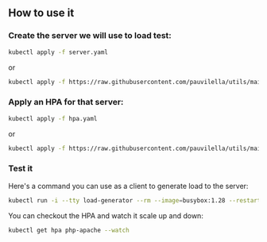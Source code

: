 ## How to use it

### Create the server we will use to load test:

```bash
kubectl apply -f server.yaml
```

or

```bash
kubectl apply -f https://raw.githubusercontent.com/pauvilella/utils/main/kubernetes/examples/load-testing/server.yaml
```

### Apply an HPA for that server:

```bash
kubectl apply -f hpa.yaml
```

or

```bash
kubectl apply -f https://raw.githubusercontent.com/pauvilella/utils/main/kubernetes/examples/load-testing/hpa.yaml
```

### Test it

Here's a command you can use as a client to generate load to the server:

```bash
kubectl run -i --tty load-generator --rm --image=busybox:1.28 --restart=Never -- /bin/sh -c "while sleep 0.01; do wget -q -O- http://php-apache; done"
```

You can checkout the HPA and watch it scale up and down:

```bash
kubectl get hpa php-apache --watch
```

